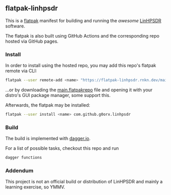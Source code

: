 ## flatpak-linhpsdr

This is a [flatpak](https://flatpak.org/) manifest for building and running the
_awesome_ [LinHPSDR](https://github.com/g0orx/linhpsdr) software.

The flatpak is also built using GitHub Actions and the corresponding repo hosted
via GitHub pages.

### Install

In order to install using the hosted repo, you may add this repo's flatpak
remote via CLI:

```bash
flatpak --user remote-add <name> "https://flatpak-linhpsdr.rnkn.dev/main.flatpakrepo"
```

...or by downloading the [main.flatpakrepo](https://flatpak-linhpsdr.rnkn.dev/main.flatpakrepo)
file and opening it with your distro's GUI package manager, some support this.

Afterwards, the flatpak may be installed:

```bash
flatpak --user install <name> com.github.g0orx.linhpsdr
```

### Build

The build is implemented with [dagger.io](https://dagger.io).

For a list of possible tasks, checkout this repo and run

```bash
dagger functions
```

### Addendum

This project is not an official build or distribution of LinHPSDR and mainly a
learning exercise, so YMMV.

